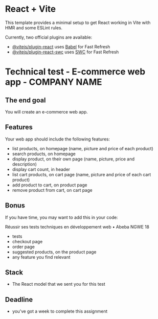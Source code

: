 # React + Vite

This template provides a minimal setup to get React working in Vite with HMR and some ESLint rules.

Currently, two official plugins are available:

- [@vitejs/plugin-react](https://github.com/vitejs/vite-plugin-react/blob/main/packages/plugin-react/README.md) uses [Babel](https://babeljs.io/) for Fast Refresh
- [@vitejs/plugin-react-swc](https://github.com/vitejs/vite-plugin-react-swc) uses [SWC](https://swc.rs/) for Fast Refresh

# Technical test - E-commerce web app - COMPANY NAME

## The end goal
You will create an e-commerce web app.

## Features
Your web app should include the following features:
- list products, on homepage (name, picture and price of each
product)
- search products, on homepage
- display product, on their own page (name, picture, price and
description)
- display cart count, in header
- list cart products, on cart page (name, picture and price of each
cart product)
- add product to cart, on product page
- remove product from cart, on cart page

## Bonus
If you have time, you may want to add this in your code:

Réussir ses tests techniques en développement web • Abeba NGWE 18
- tests
- checkout page
- order page
- suggested products, on the product page
- any feature you find relevant

## Stack
- The React model that we sent you for this test

## Deadline
- you've got a week to complete this assignment
